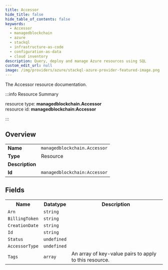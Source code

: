 ```yaml
---
title: Accessor
hide_title: false
hide_table_of_contents: false
keywords:
  - Accessor
  - managedblockchain
  - azure
  - stackql
  - infrastructure-as-code
  - configuration-as-data
  - cloud inventory
description: Query, deploy and manage Azure resources using SQL
custom_edit_url: null
image: /img/providers/azure/stackql-azure-provider-featured-image.png
---
```

The Accessor resource documentation.

:::info Resource Summary

<div class="row">
<div class="providerDocColumn">
<span>resource type:&nbsp;<b>managedblockchain.Accessor</b></span><br />
<span>resource id:&nbsp;<b>managedblockchain:Accessor</b></span><br />
</div>
</div>

:::

## Overview
<table><tbody>
<tr><td><b>Name</b></td><td><code>managedblockchain.Accessor</code></td></tr>
<tr><td><b>Type</b></td><td>Resource</td></tr>
<tr><td><b>Description</b></td><td></td></tr>
<tr><td><b>Id</b></td><td><code>managedblockchain:Accessor</code></td></tr>
</tbody></table>

## Fields
<table><tbody>
<tr><th>Name</th><th>Datatype</th><th>Description</th></tr>
<tr><td><code>Arn</code></td><td><code>string</code></td><td></td></tr><tr><td><code>BillingToken</code></td><td><code>string</code></td><td></td></tr><tr><td><code>CreationDate</code></td><td><code>string</code></td><td></td></tr><tr><td><code>Id</code></td><td><code>string</code></td><td></td></tr><tr><td><code>Status</code></td><td><code>undefined</code></td><td></td></tr><tr><td><code>AccessorType</code></td><td><code>undefined</code></td><td></td></tr><tr><td><code>Tags</code></td><td><code>array</code></td><td>An array of key-value pairs to apply to this resource.</td></tr>
</tbody></table>